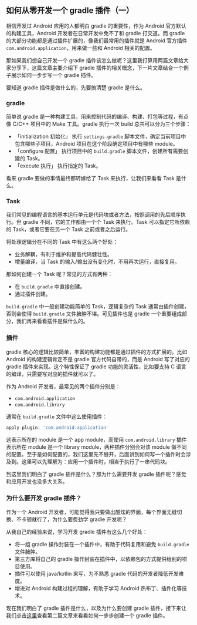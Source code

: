 ## 如何从零开发一个 gradle 插件（一）



相信开发过 Android 应用的人都明白 gradle 的重要性，作为 Android 官方默认的构建工具，Android 开发者在日常开发中免不了和 gradle 打交道。而 gradle 的大部分功能都是通过插件扩展的，像我们最常用的插件就是 Android 官方插件 `com.android.application`，用来做一些和 Android 相关的配置。

那如果我们想自己开发一个 gradle 插件该怎么做呢？这里我打算用两篇文章给大家分享下，这篇文章主要介绍下 gradle 插件的相关概念，下一片文章结合一个例子展示如何一步步写一个 gradle 插件。

要知道 gradle 插件是做什么的，先要搞清楚 gradle 是什么。

### gradle

简单说 gradle 是一种构建工具，用来控制代码的编译、构建、打包等过程，有点像 C/C++ 项目中的 Make 工具。gradle 执行一次 build 总共可以分为三个步骤：

- 「initialization 初始化」
    执行 `settings.gradle` 脚本文件，确定当前项目中包含哪些子项目，Android 项目在这个阶段确定项目中有哪些 module。
- 「configure 配置」
    执行项目中的 `build.gradle` 脚本文件，创建所有需要创建的 Task。
- 「execute 执行」
    执行指定的 Task。

看来 gradle 要做的事情最终都转嫁给了 Task 来执行，让我们来看看 Task 是什么。

### Task

我们常见的编程语言的基本运行单元是代码块或者方法，按照调用的先后顺序执行。但 gradle 不同，它的工作都由一个个 Task 来执行。Task 可以指定它所依赖的 Task，或者它要在另一个 Task 之前或者之后运行。

将处理逻辑分在不同的 Task 中有这么两个好处：

- 业务解耦，有利于维护和提高代码健壮性。
- 增量编译，当 Task 的输入/输出没有变化时，不用再次运行，直接复用。

那如何创建一个 Task 呢？常见的方式有两种：

- 在 `build.gradle` 中直接创建。
- 通过插件创建。

`build.gradle` 中一般创建功能简单的 Task，逻辑复杂的 Task 通常由插件创建，否则会使得 `build.gradle` 文件臃肿不堪。可见插件也是 gradle 一个重要组成部分，我们再来看看插件是做什么的。

### 插件

gradle 核心的逻辑比较简单，丰富的构建功能都是通过插件的方式扩展的。比如 Android 的构建逻辑肯定不是 gradle 官方代码自带的，而是 Android 写了对应的 gradle 插件来实现。这个特性保证了 gradle 功能的灵活性，比如要支持 C 语言的编译，只需要写对应的插件就可以了。

作为 Android 开发者，最常见的两个插件分别是：

- `com.android.application`
- `com.android.library`

通常在 `build.gradle` 文件中这么使用插件：

``` groovy
apply plugin: 'com.android.application'
```

这表示所在的 module 是一个 app module，而使用 `com.android.library` 插件表示所在 module 是一个 library module，两种插件分别会对该 module 做不同的配置。至于是如何配置的，我们这里先不展开，后面讲到如何写一个插件时会涉及到。这里可以先理解为：应用一个插件时，相当于执行了一串代码块。

到这里我们明白了 gradle 插件是什么？那为什么需要开发 gradle 插件呢？感觉和应用开发也没多大关系。

### 为什么要开发 gradle 插件？

作为一个 Android 开发者，可能觉得我只要做出酷炫的界面，每个界面无缝切换、不卡顿就行了，为什么要费劲学 gradle 开发呢？

从我自己的经验来说，学习开发 gradle 插件有这么几个好处：

- 将一组 gradle 操作封装在一个插件中，有助于代码复用和避免 `build.gradle` 文件臃肿。
- 第三方库将自己的 gradle 操作封装在插件中，以依赖包的方式提供给别的项目使用。
- 插件可以使用 java/kotlin 来写，为不熟悉 gradle 代码的开发者降低开发难度。
- 增进对 Android 构建过程的理解，有助于学习 Android 热布丁、插件化等技术。

现在我们明白了 gradle 插件是什么，以及为什么要创建 gradle 插件，接下来让我们点击[这里](https://github.com/tuesda/blog/blob/master/android/gradle/20191012_2_gradle_plugin_develop_second/content.md)查看第二篇文章来看看如何一步步创建一个 gradle 插件。